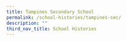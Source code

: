 ```yaml
---
title: Tampines Secondary School
permalink: /school-histories/tampines-sec/
description: ""
third_nav_title: School Histories
---
```


